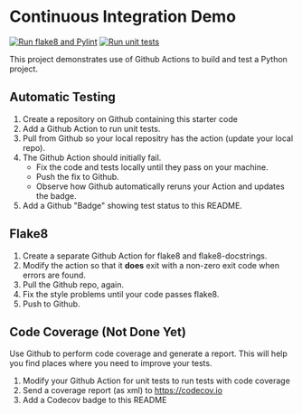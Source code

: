 Continuous Integration Demo
===========================
[![Run flake8 and Pylint](https://github.com/pannlnwza/ci-demo/actions/workflows/run-flake8.yml/badge.svg)](https://github.com/pannlnwza/ci-demo/actions/workflows/run-flake8.yml)  [![Run unit tests](https://github.com/pannlnwza/ci-demo/actions/workflows/python-unittest.yml/badge.svg)](https://github.com/pannlnwza/ci-demo/actions/workflows/python-unittest.yml)


This project demonstrates use of Github Actions to build and test a Python project.  

## Automatic Testing

1. Create a repository on Github containing this starter code
2. Add a Github Action to run unit tests.
3. Pull from Github so your local repositry has the action (update your local repo).
4. The Github Action should initially fail.
   - Fix the code and tests locally until they pass on your machine.
   - Push the fix to Github.
   - Observe how Github automatically reruns your Action and updates the badge.
5. Add a Github "Badge" showing test status to this README.


## Flake8

1. Create a separate Github Action for flake8 and flake8-docstrings.
2. Modify the action so that it **does** exit with a non-zero exit code when errors are found.
3. Pull the Github repo, again.
4. Fix the style problems until your code passes flake8.
5. Push to Github.

## Code Coverage (Not Done Yet)

Use Github to perform code coverage and generate a report.
This will help you find places where you need to improve your tests.

1. Modify your Github Action for unit tests to run tests with code coverage
2. Send a coverage report (as xml) to <https://codecov.io>
3. Add a Codecov badge to this README


